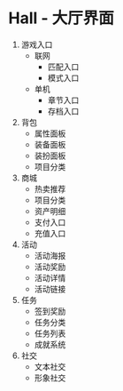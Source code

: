 # Hall - 大厅界面
1. 游戏入口
    + 联网
        - 匹配入口
        - 模式入口
    + 单机
        - 章节入口
        - 存档入口
2. 背包
    - 属性面板
    - 装备面板
    - 装扮面板
    - 项目分类
3. 商城
    - 热卖推荐
    - 项目分类
    - 资产明细
    - 支付入口
    - 充值入口
4. 活动
    - 活动海报
    - 活动奖励
    - 活动详情
    - 活动链接
5. 任务
    - 签到奖励
    - 任务分类
    - 任务列表
    - 成就系统
6. 社交
    - 文本社交
    - 形象社交


